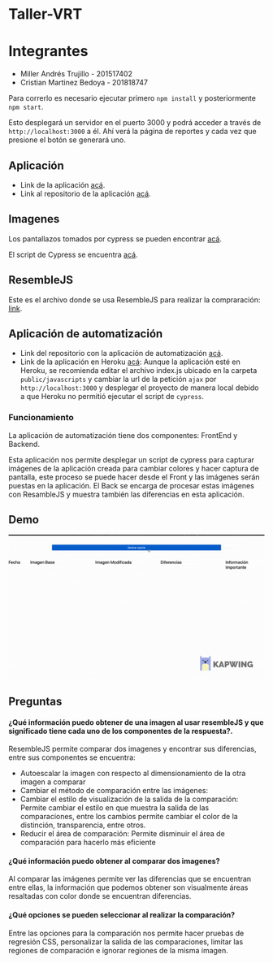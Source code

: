 # Taller-VRT

# Integrantes

- Miller Andrés Trujillo - 201517402
- Cristian Martinez Bedoya - 201818747

Para correrlo es necesario ejecutar primero `npm install` y posteriormente `npm start`.

Esto desplegará un servidor en el puerto 3000 y podrá acceder a través de `http://localhost:3000` a él. Ahí verá la página de reportes y cada vez que presione el botón se generará uno.

## Aplicación

- Link de la aplicación [acá](https://cmartinezbjmu.github.io/miso-4208-vrt/palette.html).
- Link al repositorio de la aplicación [acá](https://github.com/cmartinezbjmu/miso-4208-vrt).

## Imagenes

Los pantallazos tomados por cypress se pueden encontrar [acá](https://github.com/matrujillo10/taller-vrt/tree/master/public/images).

El script de Cypress se encuentra [acá](https://github.com/cmartinezbjmu/miso-4208-vrt/tree/master/cypress).

## ResembleJS

Este es el archivo donde se usa ResembleJS para realizar la compraración: [link](https://github.com/matrujillo10/taller-vrt/blob/master/routes/index.js).

## Aplicación de automatización

- Link del repositorio con la aplicación de automatización [acá](https://github.com/matrujillo10/taller-vrt).
- Link de la aplicación en Heroku [acá](https://miso-4208-taller-7.herokuapp.com/):
  Aunque la aplicación esté en Heroku, se recomienda editar el archivo index.js ubicado en la carpeta `public/javascripts` y cambiar la url de la petición `ajax` por `http://localhost:3000` y desplegar el proyecto de manera local debido a que Heroku no permitió ejecutar el script de `cypress`.

### Funcionamiento

La aplicación de automatización tiene dos componentes: FrontEnd y Backend.

Esta aplicación nos permite desplegar un script de cypress para capturar imágenes de la aplicación creada para cambiar colores y hacer captura de pantalla, este proceso se puede hacer desde el Front y las imágenes serán puestas en la aplicación. El Back se encarga de procesar estas imágenes con ResambleJS y muestra también las diferencias en esta aplicación.

## Demo

![](t7.gif)

## Preguntas

#### ¿Qué información puedo obtener de una imagen al usar resembleJS y que significado tiene cada uno de los componentes de la respuesta?.

ResembleJS permite comparar dos imagenes y encontrar sus diferencias, entre sus componentes se encuentra:

- Autoescalar la imagen con respecto al dimensionamiento de la otra imagen a comparar
- Cambiar el método de comparación entre las imágenes: 
- Cambiar el estilo de visualización de la salida de la comparación: Permite cambiar el estilo en que muestra la salida de las comparaciones, entre los cambios permite cambiar el color de la distinción, transparencia, entre otros.
- Reducir el área de comparación: Permite disminuir el área de comparación para hacerlo más eficiente

#### ¿Qué información puedo obtener al comparar dos imagenes?

Al comparar las imágenes permite ver las diferencias que se encuentran entre ellas, la información que podemos obtener son visualmente áreas resaltadas con color donde se encuentran diferencias. 

#### ¿Qué opciones se pueden seleccionar al realizar la comparación?

Entre las opciones para la comparación nos permite hacer pruebas de regresión CSS, personalizar la salida de las comparaciones, limitar las regiones de comparación e ignorar regiones de la misma imagen.
